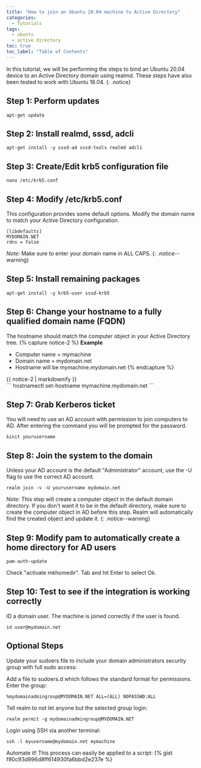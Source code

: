 ```yaml
---
title: "How to join an Ubuntu 20.04 machine to Active Directory"
categories:
  - Tutorials
tags:
  - ubuntu
  - active directory
toc: true
toc_label: "Table of Contents"
---
```


In this tutorial, we will be performing the steps to bind an Ubuntu 20.04 device to an Active Directory domain using realmd. These steps have also been tested to work with Ubuntu 18.04.
{: .notice}

## Step 1: Perform updates
```
apt-get update
```

## Step 2: Install realmd, sssd, adcli
```
apt-get install -y sssd-ad sssd-tools realmd adcli
```

## Step 3: Create/Edit krb5 configuration file
```
nano /etc/krb5.conf
```

## Step 4: Modify /etc/krb5.conf
This configuration provides some default options. Modify the domain name to match your Active Directory configuration.
```
[libdefaults]
MYDOMAIN.NET
rdns = false
```
*Note:* Make sure to enter your domain name in ALL CAPS.
{: .notice--warning}

## Step 5: Install remaining packages
```
apt-get install -y krb5-user sssd-krb5
```

## Step 6: Change your hostname to a fully qualified domain name (FQDN)
The hostname should match the computer object in your Active Directory tree.
{% capture notice-2 %}
 **Example**
* Computer name = mymachine
* Domain name = mydomain.net
* Hostname will be mymachine.mydomain.net
{% endcapture %}

<div class="notice">
  {{ notice-2 | markdownify }}
</div>
```
hostnamectl set-hostname mymachine.mydomain.net
```

## Step 7: Grab Kerberos ticket
You will need to use an AD account with permission to join computers to AD.  After entering the command you will be prompted for the password.
```
kinit yourusername
```

## Step 8: Join the system to the domain
Unless your AD account is the default "Administrator" account, use the -U flag to use the correct AD account.
```
realm join -v -U yourusername mydomain.net
```
*Note:* This step will create a computer object in the default domain directory. If you don't want it to be in the default directory, make sure to create the computer object in AD before this step. Realm will automatically find the created object and update it.
{: .notice--warning}

## Step 9: Modify pam to automatically create a home directory for AD users
```
pam-auth-update
```
Check "activate mkhomedir". Tab and hit Enter to select Ok.

## Step 10: Test to see if the integration is working correctly
ID a domain user. The machine is joined correctly if the user is found.
```
id user@mydomain.net
```

## Optional Steps
Update your sudoers file to include your domain administrators security group with full sudo access:

Add a file to sudoers.d which follows the standard format for permissions. Enter the group:
```
%mydomainadmingroup@MYDOMAIN.NET ALL=(ALL) NOPASSWD:ALL
```

Tell realm to not let anyone but the selected group login:

```
realm permit -g mydomainadmingroup@MYDOMAIN.NET
```

Login using SSH via another terminal:
```
ssh -l myusername@mydomain.net mymachine
```

Automate it! This process can easily be applied to a script:
{% gist f90c93d996d8ff614930fa6bbd2e237e %}